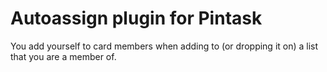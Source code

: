 Autoassign plugin for Pintask
=========================

You add yourself to card members when adding to (or dropping it on) a list that you are a member of.

